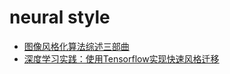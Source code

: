 # neural style

- [图像风格化算法综述三部曲](https://zhuanlan.zhihu.com/c_185430820)
- [深度学习实践：使用Tensorflow实现快速风格迁移](https://zhuanlan.zhihu.com/p/24383274)